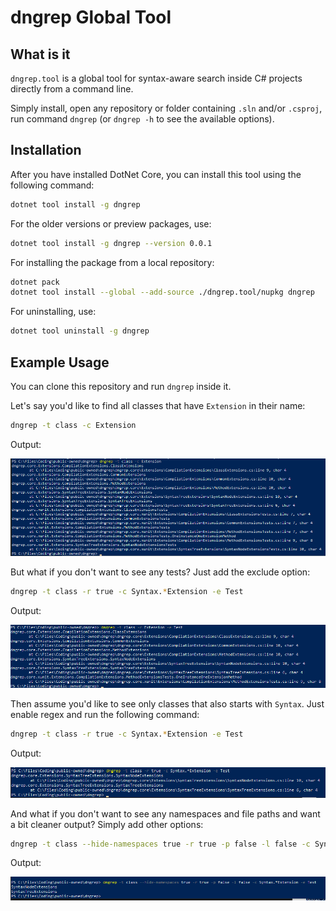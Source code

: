 # dngrep Global Tool

## What is it

`dngrep.tool` is a global tool for syntax-aware search inside C# projects directly from a command line.

Simply install, open any repository or folder containing `.sln` and/or `.csproj`, run command `dngrep` (or `dngrep -h` to see the available options).

## Installation

After you have installed DotNet Core, you can install this tool using the following command:

```sh
dotnet tool install -g dngrep
```

For the older versions or preview packages, use:

```sh
dotnet tool install -g dngrep --version 0.0.1
```

For installing the package from a local repository:

```sh
dotnet pack
dotnet tool install --global --add-source ./dngrep.tool/nupkg dngrep
```

For uninstalling, use:

```sh
dotnet tool uninstall -g dngrep
```

## Example Usage

You can clone this repository and run `dngrep` inside it.

Let's say you'd like to find all classes that have `Extension` in their name:

```sh
dngrep -t class -c Extension
```

Output:

![output - class example 1](./resources/readme/class-example-1.png)

But what if you don't want to see any tests? Just add the exclude option:

```sh
dngrep -t class -r true -c Syntax.*Extension -e Test
```

Output:

![output - class example 2](./resources/readme/class-example-2.png)

Then assume you'd like to see only classes that also starts with `Syntax`. Just enable regex and run the following command:

```sh
dngrep -t class -r true -c Syntax.*Extension -e Test
```

Output:

![output - class example 3](./resources/readme/class-example-3.png)

And what if you don't want to see any namespaces and file paths and want a bit cleaner output? Simply add other options:

```sh
dngrep -t class --hide-namespaces true -r true -p false -l false -c Syntax.*Extension -e Test
```

Output:

![output - class example 3](./resources/readme/class-example-4.png)
